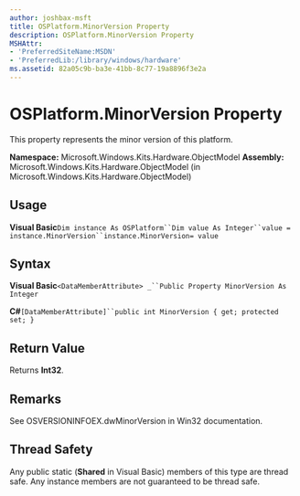 ```yaml
---
author: joshbax-msft
title: OSPlatform.MinorVersion Property
description: OSPlatform.MinorVersion Property
MSHAttr:
- 'PreferredSiteName:MSDN'
- 'PreferredLib:/library/windows/hardware'
ms.assetid: 82a05c9b-ba3e-41bb-8c77-19a8896f3e2a
---
```


# OSPlatform.MinorVersion Property


This property represents the minor version of this platform.

**Namespace:** Microsoft.Windows.Kits.Hardware.ObjectModel **Assembly:** Microsoft.Windows.Kits.Hardware.ObjectModel (in Microsoft.Windows.Kits.Hardware.ObjectModel)

## Usage


**Visual Basic**`Dim instance As OSPlatform``Dim value As Integer``value = instance.MinorVersion``instance.MinorVersion= value`

## Syntax


**Visual Basic**`<DataMemberAttribute> _``Public Property MinorVersion As Integer`

**C#**`[DataMemberAttribute]``public int MinorVersion { get; protected set; }`

## Return Value


Returns **Int32**.

## Remarks


See OSVERSIONINFOEX.dwMinorVersion in Win32 documentation.

## Thread Safety


Any public static (**Shared** in Visual Basic) members of this type are thread safe. Any instance members are not guaranteed to be thread safe.

 

 






